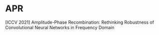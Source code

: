 # APR
[ICCV 2021] Amplitude-Phase Recombination: Rethinking Robustness of Convolutional Neural Networks in Frequency Domain
